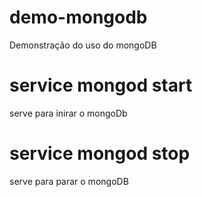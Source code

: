 # demo-mongodb
Demonstração do uso do mongoDB
# service mongod start
serve para inirar o mongoDb
# service mongod stop
serve para parar o mongoDB
